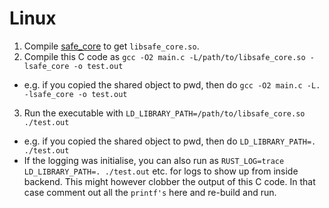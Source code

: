 # Linux
1. Compile [safe_core](https://github.com/maidsafe/safe_core) to get `libsafe_core.so`.
2. Compile this C code as `gcc -O2 main.c -L/path/to/libsafe_core.so -lsafe_core -o test.out`
  - e.g. if you copied the shared object to pwd, then do `gcc -O2 main.c -L. -lsafe_core -o test.out`
3. Run the executable with `LD_LIBRARY_PATH=/path/to/libsafe_core.so ./test.out`
  - e.g. if you copied the shared object to pwd, then do `LD_LIBRARY_PATH=. ./test.out`
  - If the logging was initialise, you can also run as `RUST_LOG=trace LD_LIBRARY_PATH=. ./test.out` etc. for logs to show up from inside backend. This might however clobber the output of this C code. In that case comment out all the `printf's` here and re-build and run.
